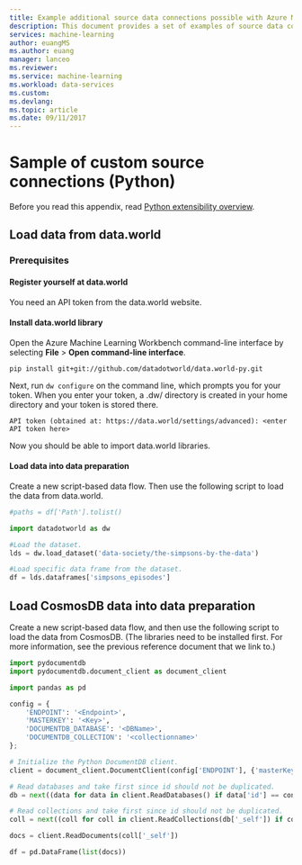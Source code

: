 ```yaml
---
title: Example additional source data connections possible with Azure Machine Learning data preparation  | Microsoft Docs
description: This document provides a set of examples of source data connections that are possible with Azure Machine Learning data preparation
services: machine-learning
author: euangMS
ms.author: euang
manager: lanceo
ms.reviewer: 
ms.service: machine-learning
ms.workload: data-services
ms.custom: 
ms.devlang: 
ms.topic: article 
ms.date: 09/11/2017
---
```

# Sample of custom source connections (Python) 
Before you read this appendix, read [Python extensibility overview](data-prep-python-extensibility-overview.md).

## Load data from data.world

### Prerequisites

#### Register yourself at data.world
You need an API token from the data.world website.

#### Install data.world library

Open the Azure Machine Learning Workbench command-line interface by selecting **File** > **Open command-line interface**.

```console
pip install git+git://github.com/datadotworld/data.world-py.git
```

Next, run `dw configure` on the command line, which prompts you for your token. When you enter your token, a .dw/ directory is created in your home directory and your token is stored there.

```
API token (obtained at: https://data.world/settings/advanced): <enter API token here>
```
Now you should be able to import data.world libraries.

#### Load data into data preparation

Create a new script-based data flow. Then use the following script to load the data from data.world.

```python
#paths = df['Path'].tolist()

import datadotworld as dw

#Load the dataset.
lds = dw.load_dataset('data-society/the-simpsons-by-the-data')

#Load specific data frame from the dataset.
df = lds.dataframes['simpsons_episodes']

```

## Load CosmosDB data into data preparation

Create a new script-based data flow, and then use the following script to load the data from CosmosDB. (The libraries need to be installed first. For more information, see the previous reference document that we link to.)

```python
import pydocumentdb
import pydocumentdb.document_client as document_client

import pandas as pd

config = { 
    'ENDPOINT': '<Endpoint>',
    'MASTERKEY': '<Key>',
    'DOCUMENTDB_DATABASE': '<DBName>',
    'DOCUMENTDB_COLLECTION': '<collectionname>'
};

# Initialize the Python DocumentDB client.
client = document_client.DocumentClient(config['ENDPOINT'], {'masterKey': config['MASTERKEY']})

# Read databases and take first since id should not be duplicated.
db = next((data for data in client.ReadDatabases() if data['id'] == config['DOCUMENTDB_DATABASE']))

# Read collections and take first since id should not be duplicated.
coll = next((coll for coll in client.ReadCollections(db['_self']) if coll['id'] == config['DOCUMENTDB_COLLECTION']))

docs = client.ReadDocuments(coll['_self'])

df = pd.DataFrame(list(docs))
```
